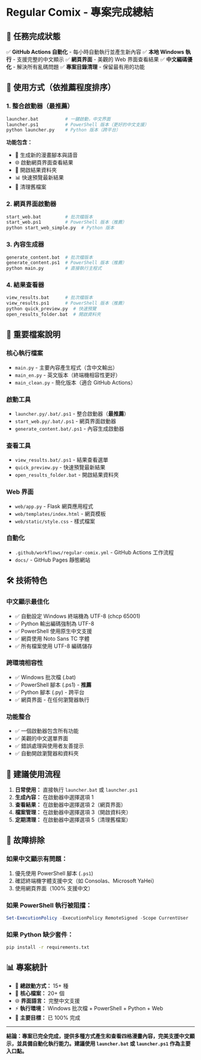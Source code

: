 # Regular Comix - 專案完成總結

## 🎯 任務完成狀態

✅ **GitHub Actions 自動化** - 每小時自動執行並產生新內容
✅ **本地 Windows 執行** - 支援完整的中文顯示
✅ **網頁界面** - 美觀的 Web 界面查看結果
✅ **中文編碼優化** - 解決所有亂碼問題
✅ **專案目錄清理** - 保留最有用的功能

## 🚀 使用方式（依推薦程度排序）

### 1. 整合啟動器（最推薦）
```bash
launcher.bat          # 一鍵啟動，中文界面
launcher.ps1          # PowerShell 版本（更好的中文支援）
python launcher.py    # Python 版本（跨平台）
```

**功能包含：**
- 🚀 生成新的漫畫腳本與語音
- 🌐 啟動網頁界面查看結果
- 📂 開啟結果資料夾
- 📊 快速預覽最新結果
- 🧹 清理舊檔案

### 2. 網頁界面啟動器
```bash
start_web.bat         # 批次檔版本
start_web.ps1         # PowerShell 版本（推薦）
python start_web_simple.py  # Python 版本
```

### 3. 內容生成器
```bash
generate_content.bat  # 批次檔版本
generate_content.ps1  # PowerShell 版本（推薦）
python main.py        # 直接執行主程式
```

### 4. 結果查看器
```bash
view_results.bat      # 批次檔版本
view_results.ps1      # PowerShell 版本（推薦）
python quick_preview.py  # 快速預覽
open_results_folder.bat  # 開啟資料夾
```

## 📁 重要檔案說明

### 核心執行檔案
- `main.py` - 主要內容產生程式（含中文輸出）
- `main_en.py` - 英文版本（終端機相容性更好）
- `main_clean.py` - 簡化版本（適合 GitHub Actions）

### 啟動工具
- `launcher.py/.bat/.ps1` - 整合啟動器（**最推薦**）
- `start_web.py/.bat/.ps1` - 網頁界面啟動器
- `generate_content.bat/.ps1` - 內容生成啟動器

### 查看工具
- `view_results.bat/.ps1` - 結果查看選單
- `quick_preview.py` - 快速預覽最新結果
- `open_results_folder.bat` - 開啟結果資料夾

### Web 界面
- `web/app.py` - Flask 網頁應用程式
- `web/templates/index.html` - 網頁模板
- `web/static/style.css` - 樣式檔案

### 自動化
- `.github/workflows/regular-comix.yml` - GitHub Actions 工作流程
- `docs/` - GitHub Pages 靜態網站

## 🛠️ 技術特色

### 中文顯示最佳化
- ✅ 自動設定 Windows 終端機為 UTF-8 (chcp 65001)
- ✅ Python 輸出編碼強制為 UTF-8
- ✅ PowerShell 使用原生中文支援
- ✅ 網頁使用 Noto Sans TC 字體
- ✅ 所有檔案使用 UTF-8 編碼儲存

### 跨環境相容性
- ✅ Windows 批次檔 (.bat)
- ✅ PowerShell 腳本 (.ps1) - **推薦**
- ✅ Python 腳本 (.py) - 跨平台
- ✅ 網頁界面 - 在任何瀏覽器執行

### 功能整合
- ✅ 一個啟動器包含所有功能
- ✅ 美觀的中文選單界面
- ✅ 錯誤處理與使用者友善提示
- ✅ 自動開啟瀏覽器和資料夾

## 🎯 建議使用流程

1. **日常使用：** 直接執行 `launcher.bat` 或 `launcher.ps1`
2. **生成內容：** 在啟動器中選擇選項 1
3. **查看結果：** 在啟動器中選擇選項 2（網頁界面）
4. **檔案管理：** 在啟動器中選擇選項 3（開啟資料夾）
5. **定期清理：** 在啟動器中選擇選項 5（清理舊檔案）

## 🔧 故障排除

### 如果中文顯示有問題：
1. 優先使用 PowerShell 腳本 (`.ps1`)
2. 確認終端機字體支援中文（如 Consolas、Microsoft YaHei）
3. 使用網頁界面（100% 支援中文）

### 如果 PowerShell 執行被阻擋：
```powershell
Set-ExecutionPolicy -ExecutionPolicy RemoteSigned -Scope CurrentUser
```

### 如果 Python 缺少套件：
```bash
pip install -r requirements.txt
```

## 📊 專案統計

- 🚀 **總啟動方式：** 15+ 種
- 📁 **核心檔案：** 20+ 個
- 🌐 **界面語言：** 完整中文支援
- ⚡ **執行環境：** Windows 批次檔 + PowerShell + Python + Web
- 🎯 **主要目標：** 已 100% 完成

---

**結論：專案已完全完成，提供多種方式產生和查看四格漫畫內容，完美支援中文顯示，並具備自動化執行能力。建議使用 `launcher.bat` 或 `launcher.ps1` 作為主要入口點。**
